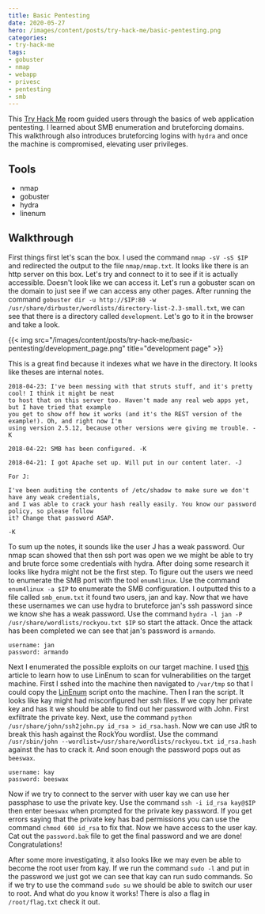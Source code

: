 ```yaml
---
title: Basic Pentesting
date: 2020-05-27
hero: /images/content/posts/try-hack-me/basic-pentesting.png
categories:
- try-hack-me
tags:
- gobuster
- nmap
- webapp
- privesc
- pentesting
- smb
---
```


This [Try Hack Me](https://tryhackme.com) room guided users through the basics of web application pentesting. I learned about SMB enumeration and bruteforcing domains. This walkthrough also introduces bruteforcing logins with `hydra` and once the machine is compromised, elevating user privileges.

## Tools

* nmap
* gobuster
* hydra
* linenum

## Walkthrough

First things first let's scan the box. I used the command `nmap -sV -sS $IP` and redirected the output to the file `nmap/nmap.txt`. It looks like there is an http server on this box. Let's try and connect to it to see if it is actually accessible. Doesn't look like we can access it. Let's run a gobuster scan on the domain to just see if we can access any other pages. After running the command `gobuster dir -u http://$IP:80 -w /usr/share/dirbuster/wordlists/directory-list-2.3-small.txt`, we can see that there is a directory called `development`. Let's go to it in the browser and take a look.

{{< img src="/images/content/posts/try-hack-me/basic-pentesting/development_page.png" title="development page" >}}

This is a great find because it indexes what we have in the directory. It looks like theses are internal notes. 

```
2018-04-23: I've been messing with that struts stuff, and it's pretty cool! I think it might be neat
to host that on this server too. Haven't made any real web apps yet, but I have tried that example
you get to show off how it works (and it's the REST version of the example!). Oh, and right now I'm 
using version 2.5.12, because other versions were giving me trouble. -K

2018-04-22: SMB has been configured. -K

2018-04-21: I got Apache set up. Will put in our content later. -J
```

```
For J:

I've been auditing the contents of /etc/shadow to make sure we don't have any weak credentials,
and I was able to crack your hash really easily. You know our password policy, so please follow
it? Change that password ASAP.

-K
```

To sum up the notes, it sounds like the user J has a weak password. Our nmap scan showed that then ssh port was open we we might be able to try and brute force some credentials with hydra. After doing some research it looks like hydra might not be the first step. To figure out the users we need to enumerate the SMB port with the tool `enum4linux`. Use the command `enum4linux -a $IP` to enumerate the SMB configuration. I outputted this to a file called `smb_enum.txt` it found two users, jan and kay. Now that we have these usernames we can use hydra to bruteforce jan's ssh password since we know she has a weak password. Use the command `hydra -l jan -P /usr/share/wordlists/rockyou.txt $IP` so start the attack. Once the attack has been completed we can see that jan's password is `armando`.

```
username: jan
password: armando
```

Next I enumerated the possible exploits on our target machine. I used [this](https://null-byte.wonderhowto.com/how-to/use-linenum-identify-potential-privilege-escalation-vectors-0197225/) article to learn how to use LinEnum to scan for vulnerabilities on the target machine. First I sshed into the machine then navigated to `/var/tmp` so that I could copy the [LinEnum](https://raw.githubusercontent.com/rebootuser/LinEnum/master/LinEnum.sh) script onto the machine. Then I ran the script. It looks like kay might had misconfigured her ssh files. If we copy her private key and has it we should be able to find out her password with John. First exfiltrate the private key. Next, use the command `python /usr/share/john/ssh2john.py id_rsa > id_rsa.hash`. Now we can use JtR to break this hash against the RockYou wordlist. Use the command `/usr/sbin/john --wordlist=/usr/share/wordlists/rockyou.txt id_rsa.hash` against the has to crack it. And soon enough the password pops out as `beeswax`.

```
username: kay
password: beeswax
```

Now if we try to connect to the server with user kay we can use her passphase to use the private key. Use the command `ssh -i id_rsa kay@$IP` then enter `beeswax` when prompted for the private key password. If you get errors saying that the private key has bad permissions you can use the command `chmod 600 id_rsa` to fix that. Now we have access to the user kay. Cat out the `password.bak` file to get the final password and we are done! Congratulations!

After some more investigating, it also looks like we may even be able to become the root user from kay. If we run the command `sudo -l` and put in the password we just got we can see that kay can run sudo commands. So if we try to use the command `sudo su` we should be able to switch our user to root. And what do you know it works! There is also a flag in `/root/flag.txt` check it out.
